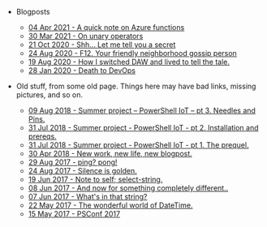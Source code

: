 - Blogposts

  - [04 Apr 2021 - A quick note on Azure functions](posts/azfuncidentity.md "A quick note on Azure functions")
  - [30 Mar 2021 - On unary operators](posts/unary.md "On unary operators")
  - [21 Oct 2020 - Shh... Let me tell you a secret](posts/secretmanagement.md "Shh... Let me tell you a secret")
  - [24 Aug 2020 - F12. Your friendly neighborhood gossip person](posts/f12.md "F12. Your friendly neighborhood gossip person")
  - [19 Aug 2020 - How I switched DAW and lived to tell the tale.](posts/changingdaw.md "How I switched DAW and lived to tell the tale.")
  - [28 Jan 2020 - Death to DevOps](posts/deathtodevops.md "Death to DevOps!")

- Old stuff, from some old page. Things here may have bad links, missing pictures, and so on.

  - [09 Aug 2018 - Summer project – PowerShell IoT – pt 3. Needles and Pins.](posts/old/iotpt3.md "Summer project – PowerShell IoT – pt 3. Needles and Pins.")
  - [31 Jul 2018 - Summer project - PowerShell IoT - pt 2. Installation and prereqs.](posts/old/iotpt2.md "Summer project - PowerShell IoT - pt 2. Installation and prereqs.")
  - [31 Jul 2018 - Summer project - PowerShell IoT - pt 1. The prequel.](posts/old/iotpt1.md "Summer project - PowerShell IoT - pt 1. The prequel.")
  - [30 Apr 2018 - New work, new life, new blogpost.](posts/old/newlife.md "New work, new life, new blogpost.")
  - [29 Aug 2017 - ping? pong!](posts/old/pingpong.md "ping? pong!")
  - [24 Aug 2017 - Silence is golden.](posts/old/silence.md "Silence is golden.")
  - [19 Jun 2017 - Note to self; select-string.](posts/old/selectstring.md "Note to self; select-string.")
  - [08 Jun 2017 - And now for something completely different..](posts/old/somethingdifferent.md "And now for something completely different..")
  - [07 Jun 2017 - What's in that string?](posts/old/whatsinthatstring.md "What's in that string?")
  - [22 May 2017 - The wonderful world of DateTime.](posts/old/datetime.md "The wonderful world of DateTime.")
  - [15 May 2017 - PSConf 2017](posts/old/psconf2017.md "PSConf 2017")
